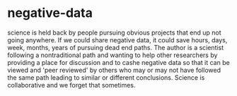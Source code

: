 # negative-data
science is held back by people pursuing obvious projects that end up not going anywhere.  If we could share negative data, it could save hours, days, week, months, years of pursuing dead end paths.
The author is a scientist following a nontraditional path and wanting to help other researchers by providing a place for discussion and to cashe negative data so that it can be viewed and 'peer reviewed' by others who may or may not have followed the same path leading to similar or different conclusions.  Science is collaborative and we forget that sometimes.

